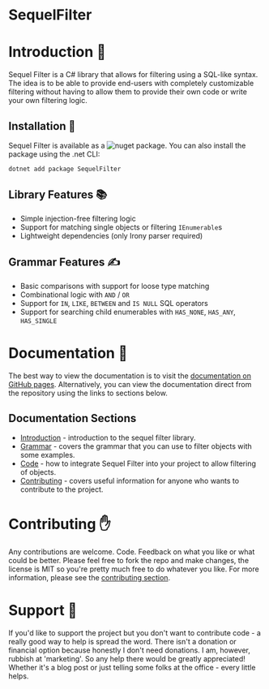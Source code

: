# SequelFilter

# Introduction 👀
Sequel Filter is a C# library that allows for filtering using a SQL-like syntax. The idea is to be able to provide end-users with completely customizable filtering without having to allow them to provide their own code or write your own filtering logic.

## Installation 💾

Sequel Filter is available as a ![nuget package](https://www.nuget.org/packages/SequelFilter). You can also install the package using the .net CLI:

```
dotnet add package SequelFilter
```

## Library Features 📚

* Simple injection-free filtering logic
* Support for matching single objects or filtering `IEnumerable`s
* Lightweight dependencies (only Irony parser required)

## Grammar Features ✍

* Basic comparisons with support for loose type matching
* Combinational logic with `AND` / `OR`
* Support for `IN`, `LIKE`, `BETWEEN` and `IS NULL` SQL operators
* Support for searching child enumerables with `HAS_NONE`, `HAS_ANY`, `HAS_SINGLE`

# Documentation 📖

The best way to view the documentation is to visit the [documentation on GitHub pages](https://mattwhitfield.github.io/SequelFilter/). Alternatively, you can view the documentation direct from the repository using the links to sections below.

## Documentation Sections

* [Introduction](docs/index.md) - introduction to the sequel filter library.
* [Grammar](docs/grammar.md) - covers the grammar that you can use to filter objects with some examples.
* [Code](docs/code.md) - how to integrate Sequel Filter into your project to allow filtering of objects.
* [Contributing](docs/contributing.md) - covers useful information for anyone who wants to contribute to the project.

# Contributing ✋

Any contributions are welcome. Code. Feedback on what you like or what could be better. Please feel free to fork the repo and make changes, the license is MIT so you're pretty much free to do whatever you like. For more information, please see the [contributing section](docs/contributing.md).

# Support 🤝

If you'd like to support the project but you don't want to contribute code - a really good way to help is spread the word. There isn't a donation or financial option because honestly I don't need donations. I am, however, rubbish at 'marketing'. So any help there would be greatly appreciated! Whether it's a blog post or just telling some folks at the office - every little helps.
